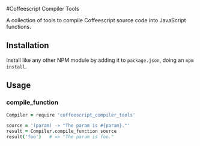 #Coffeescript Compiler Tools

A collection of tools to compile Coffeescript source code into JavaScript functions.


## Installation

Install like any other NPM module by adding it to `package.json`, doing an `npm install`.

## Usage

### compile_function

```coffeescript
Compiler = require 'coffeescript_compiler_tools'

source = '(param) -> "The param is #{param}."'
result = Compiler.compile_function source
result('foo')   # => "The param is foo."
```

